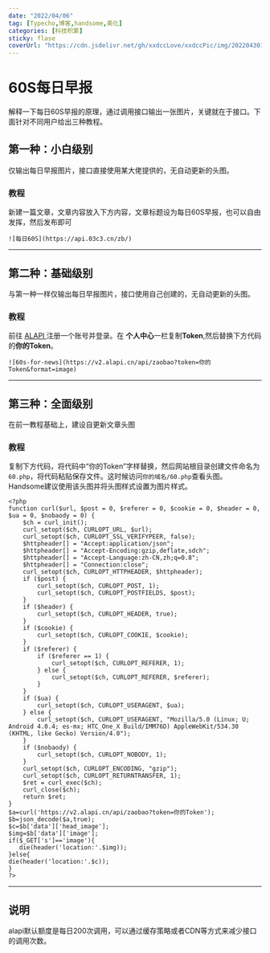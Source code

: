```yaml
---
date: "2022/04/06"
tag: [Typecho,博客,handsome,美化]
categories: [科技积累]
sticky: flase
coverUrl: "https://cdn.jsdelivr.net/gh/xxdccLove/xxdccPic/img/202204301214049.png" 
---
```




# 60S每日早报

解释一下每日60S早报的原理，通过调用接口输出一张图片，关键就在于接口。下面针对不同用户给出三种教程。



## 第一种：小白级别

仅输出每日早报图片，接口直接使用某大佬提供的，无自动更新的头图。

### 教程

新建一篇文章，文章内容放入下方内容，文章标题设为每日60S早报，也可以自由发挥，然后发布即可

```
![每日60S](https://api.03c3.cn/zb/)
```



------

## 第二种：基础级别

与第一种一样仅输出每日早报图片，接口使用自己创建的，无自动更新的头图。

### 教程

前往 [ALAPI ](https://blog.qninq.cn/go/aHR0cHM6Ly93d3cuYWxhcGkuY24v)注册一个账号并登录。在 **个人中心**一栏复制**Token**,然后替换下方代码的**你的Token**。

```
![60s-for-news](https://v2.alapi.cn/api/zaobao?token=你的Token&format=image)
```



------

## 第三种：全面级别

在前一教程基础上，建设自更新文章头图

### 教程

复制下方代码，将代码中“你的Token”字样替换，然后网站根目录创建文件命名为`60.php`，将代码粘贴保存文件。这时候访问`你的域名/60.php`查看头图。Handsome建议使用该头图并将头图样式设置为图片样式。

```
<?php
function curl($url, $post = 0, $referer = 0, $cookie = 0, $header = 0, $ua = 0, $nobaody = 0) {
    $ch = curl_init();
    curl_setopt($ch, CURLOPT_URL, $url);
    curl_setopt($ch, CURLOPT_SSL_VERIFYPEER, false);
    $httpheader[] = "Accept:application/json";
    $httpheader[] = "Accept-Encoding:gzip,deflate,sdch";
    $httpheader[] = "Accept-Language:zh-CN,zh;q=0.8";
    $httpheader[] = "Connection:close";
    curl_setopt($ch, CURLOPT_HTTPHEADER, $httpheader);
    if ($post) {
        curl_setopt($ch, CURLOPT_POST, 1);
        curl_setopt($ch, CURLOPT_POSTFIELDS, $post);
    }
    if ($header) {
        curl_setopt($ch, CURLOPT_HEADER, true);
    }
    if ($cookie) {
        curl_setopt($ch, CURLOPT_COOKIE, $cookie);
    }
    if ($referer) {
        if ($referer == 1) {
            curl_setopt($ch, CURLOPT_REFERER, 1);
        } else {
            curl_setopt($ch, CURLOPT_REFERER, $referer);
        }
    }
    if ($ua) {
        curl_setopt($ch, CURLOPT_USERAGENT, $ua);
    } else {
        curl_setopt($ch, CURLOPT_USERAGENT, "Mozilla/5.0 (Linux; U; Android 4.0.4; es-mx; HTC_One_X Build/IMM76D) AppleWebKit/534.30 (KHTML, like Gecko) Version/4.0");
    }
    if ($nobaody) {
        curl_setopt($ch, CURLOPT_NOBODY, 1);
    }
    curl_setopt($ch, CURLOPT_ENCODING, "gzip");
    curl_setopt($ch, CURLOPT_RETURNTRANSFER, 1);
    $ret = curl_exec($ch);
    curl_close($ch);
    return $ret;
}
$a=curl('https://v2.alapi.cn/api/zaobao?token=你的Token');
$b=json_decode($a,true);
$c=$b['data']['head_image'];
$img=$b['data']['image'];
if($_GET['s']=='image'){
   die(header('location:'.$img)); 
}else{
die(header('location:'.$c)); 
}
?>
```

------

## 说明

alapi默认额度是每日200次调用，可以通过缓存策略或者CDN等方式来减少接口的调用次数。
